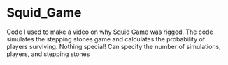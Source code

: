# Squid_Game
Code I used to make a video on why Squid Game was rigged. The code simulates the stepping stones game and calculates the probability of players surviving. Nothing special!
Can specify the number of simulations, players, and stepping stones
